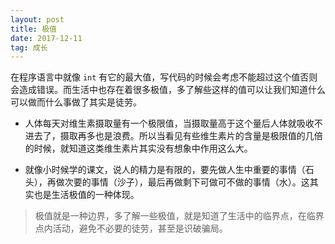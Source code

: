 ```yaml
---
layout: post
title: 极值
date: 2017-12-11
tag: 成长
---
```


在程序语言中就像 `int` 有它的最大值，写代码的时候会考虑不能超过这个值否则会造成错误。而生活中也存在着很多极值，多了解些这样的值可以让我们知道什么可以做而什么事做了其实是徒劳。

- 人体每天对维生素摄取量有一个极限值，当摄取量高于这个量后人体就吸收不进去了，摄取再多也是浪费。所以当看见有些维生素片的含量是极限值的几倍的时候，就知道这类维生素片其实没有想象中作用这么大。

- 就像小时候学的课文，说人的精力是有限的，要先做人生中重要的事情（石头），再做次要的事情（沙子），最后再做剩下可做可不做的事情（水）。这其实也是生活极值的一种体现。

> 极值就是一种边界，多了解一些极值，就是知道了生活中的临界点，在临界点内活动，避免不必要的徒劳，甚至是识破骗局。
